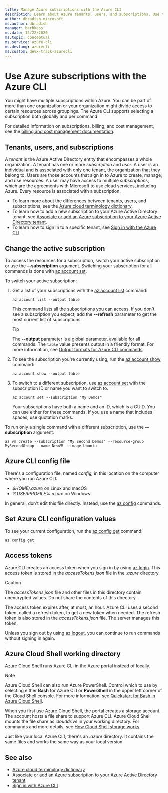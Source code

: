 ```yaml
---
title: Manage Azure subscriptions with the Azure CLI
description: Learn about Azure tenants, users, and subscriptions. Use the Azure CLI to manage your subscriptions.
author: dbradish-microsoft
ms.author: dbradish
manager: barbkess
ms.date: 12/22/2020
ms.topic: conceptual
ms.service: azure-cli
ms.devlang: azurecli
ms.custom: devx-track-azurecli
---
```


# Use Azure subscriptions with the Azure CLI

You might have multiple subscriptions within Azure. You can be part of more than one organization or your organization might divide access to certain resources across groupings. The Azure CLI supports selecting a subscription both globally and per command.

For detailed information on subscriptions, billing, and cost management, see the [billing and cost management documentation](/azure/billing/).

## Tenants, users, and subscriptions

A _tenant_ is the Azure Active Directory
entity that encompasses a whole organization. A tenant has one or more _subscription_ and _user_. A user is an individual and is associated with only one tenant, the organization that they belong to. Users are those accounts that sign in to Azure to create, manage, and use resources. A user may have access to multiple _subscriptions_, which are the agreements with Microsoft to use cloud services, including Azure. Every resource is associated with a subscription.

* To learn more about the differences between tenants, users, and subscriptions, see the [Azure cloud terminology dictionary](/azure/azure-glossary-cloud-terminology).
* To learn how to add a new subscription to your Azure Active Directory tenant, see [Associate or add an Azure subscription to your Azure Active Directory tenant](/azure/active-directory/active-directory-how-subscriptions-associated-directory).
* To learn how to sign in to a specific tenant, see [Sign in with the Azure CLI](./authenticate-azure-cli.md).

## Change the active subscription

To access the resources for a subscription, switch your active subscription or use the **--subscription** argument. Switching your subscription for all commands is done with [az account set](/cli/azure/account#az-account-set).

To switch your active subscription:

1. Get a list of your subscriptions with the [az account list](/cli/azure/account#az-account-list) command:

    ```azurecli
    az account list --output table
    ```

   This command lists all the subscriptions you can access. If you don't see a subscription you expect, add the **--refresh** parameter to get the most current list of subscriptions.

   > [!TIP]
   > The **--output** parameter is a global parameter, available for all commands. The `table` value presents output in a friendly format. For more information, see [Output formats for Azure CLI commands](/cli/azure/format-output-azure-cli).

1. To see the subscription you're currently using, run the [az account show](/cli/azure/account#az_account_show) command:

   ```azurecli
   az account show --output table
   ```

1. To switch to a different subscription, use [az account set](/cli/azure/account#az-account-set) with the subscription ID or name you want to switch to.

    ```azurecli
    az account set --subscription "My Demos"
    ```

   Your subscriptions have both a name and an ID, which is a GUID. You can use either for these commands. If you use a name that includes spaces, use quotation marks.

To run only a single command with a different subscription, use the **--subscription** argument:

```azurecli
az vm create --subscription "My Second Demos" --resource-group MySecondGroup --name NewVM --image Ubuntu
```

## Azure CLI config file

There's a configuration file, named *config,* in this location on the computer where you run Azure CLI:

- *$HOME/.azure* on Linux and macOS
- *%USERPROFILE%\.azure* on Windows

In general, don't edit this file directly. Instead, use the [az config](/cli/azure/config) commands.

## Set Azure CLI configuration values

To see your current configuration, run the [az config get](/cli/azure/config#az_config_get) command:

```azurecli
az config get
```

## Access tokens

Azure CLI creates an access token when you sign in by using [az login](/cli/azure/reference-index#az_login). This access token is stored in the *accessTokens.json* file in the *.azure* directory.

> [!CAUTION]
> The *accessTokens.json* file and other files in this directory contain unencrypted values. Do not share the contents of this directory.

The access token expires after, at most, an hour. Azure CLI uses a second token, called a refresh token, to get a new token when needed. The refresh token is also stored in the *accessTokens.json* file. The server manages this token.

Unless you sign out by using [az logout](/cli/azure/reference-index#az_logout), you can continue to run commands without signing in again.

## Azure Cloud Shell working directory

Azure Cloud Shell runs Azure CLI in the Azure portal instead of locally.

> [!NOTE]
> Azure Cloud Shell can also run Azure PowerShell. Control which to use by selecting either **Bash** for Azure CLI or **PowerShell** in the upper left corner of the Cloud Shell console. For more information, see [Quickstart for Bash in Azure Cloud Shell](/azure/cloud-shell/quickstart).

When you first use Azure Cloud Shell, the portal creates a storage account. The account hosts a file share to support Azure CLI.
Azure Cloud Shell mounts the file share as *clouddrive* in your working directory. For commands and more details, see [How Cloud Shell storage works](/azure/cloud-shell/persisting-shell-storage#how-cloud-shell-storage-works).

Just like your local Azure CLI, there's an *.azure* directory. It contains the same files and works the same way as your local version.

## See also

* [Azure cloud terminology dictionary](/azure/azure-glossary-cloud-terminology)
* [Associate or add an Azure subscription to your Azure Active Directory tenant](/azure/active-directory/active-directory-how-subscriptions-associated-directory)
* [Sign in with Azure CLI](./authenticate-azure-cli.md)
